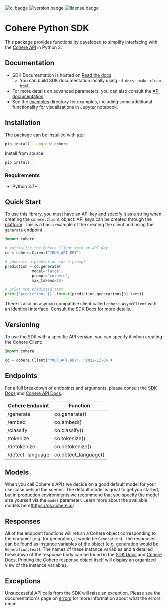 ![ci badge](https://github.com/cohere-ai/cohere-python/actions/workflows/test.yaml/badge.svg)
![version badge](https://img.shields.io/pypi/v/cohere)
![license badge](https://img.shields.io/github/license/cohere-ai/cohere-python)

# Cohere Python SDK

This package provides functionality developed to simplify interfacing with the [Cohere API](https://docs.cohere.ai/) in Python 3.

## Documentation

* SDK Documentation is hosted on [Read the docs](https://cohere-sdk.readthedocs.io/en/latest/).
  * You can build SDK documentation locally using `cd docs; make clean html`.
* For more details on advanced parameters, you can also consult the [API documentation](https://docs.cohere.ai/reference/about).
* See the [examples](examples/) directory for examples, including  some additional functionality for visualizations in Jupyter notebook.

## Installation

The package can be installed with `pip`:

```bash
pip install --upgrade cohere
```

Install from source:

```bash
pip install .
```

### Requirements

- Python 3.7+

## Quick Start

To use this library, you must have an API key and specify it as a string when creating the `cohere.Client` object. API keys can be created through the [platform](https://os.cohere.ai). This is a basic example of the creating the client and using the `generate` endpoint.

```python
import cohere

# initialize the Cohere Client with an API Key
co = cohere.Client('YOUR_API_KEY')

# generate a prediction for a prompt
prediction = co.generate(
            model='large',
            prompt='co:here',
            max_tokens=10)

# print the predicted text
print('prediction: {}'.format(prediction.generations[0].text))
```

There is also an asyncio compatible client called `cohere.AsyncClient` with an identical interface. Consult the [SDK Docs](https://cohere-sdk.readthedocs.io/en/latest/) for more details.

## Versioning

To use the SDK with a specific API version, you can specify it when creating the Cohere Client:

```python
import cohere

co = cohere.Client('YOUR_API_KEY', '2022-12-06')
```

## Endpoints

For a full breakdown of endpoints and arguments, please consult the [SDK Docs](https://cohere-sdk.readthedocs.io/en/latest/) and [Cohere API Docs](https://docs.cohere.ai/).

| Cohere Endpoint  | Function             |
| ---------------- | -------------------- |
| /generate        | co.generate()        |
| /embed           | co.embed()           |
| /classify        | co.classify()        |
| /tokenize        | co.tokenize()        |
| /detokenize      | co.detokenize()      |
| /detect-language | co.detect_language() |

## Models

When you call Cohere's APIs we decide on a good default model for your use-case behind the scenes. The default model is great to get you started, but in production environments we recommend that you specify the model size yourself via the `model` parameter. Learn more about the available models here(https://os.cohere.ai)

## Responses

All of the endpoint functions will return a Cohere object corresponding to the endpoint (e.g. for generation, it would be `Generation`). The responses can be found as instance variables of the object (e.g. generation would be `Generation.text`). The names of these instance variables and a detailed breakdown of the response body can be found in the [SDK Docs](https://cohere-sdk.readthedocs.io/en/latest/) and [Cohere Docs](https://docs.cohere.ai/). Printing the Cohere response object itself will display an organized view of the instance variables.

## Exceptions

Unsuccessful API calls from the SDK will raise an exception. Please see the documentation's page on [errors](https://docs.cohere.ai/errors-reference) for more information about what the errors mean.

